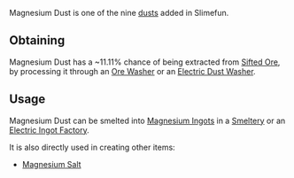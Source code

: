 Magnesium Dust is one of the nine [dusts](https://github.com/Slimefun/Slimefun4/wiki/Dusts) added in Slimefun.

## Obtaining

Magnesium Dust has a ~11.11% chance of being extracted from [Sifted Ore](https://github.com/Slimefun/Slimefun4/wiki/Sifted-Ore), by processing it through an [Ore Washer](https://github.com/Slimefun/Slimefun4/wiki/Ore-Washer) or an [Electric Dust Washer](https://github.com/Slimefun/Slimefun4/wiki/Electric-Dust-Washer).

## Usage

Magnesium Dust can be smelted into [Magnesium Ingots](https://github.com/Slimefun/Slimefun4/wiki/Magnesium-Ingot) in a [Smeltery](https://github.com/Slimefun/Slimefun4/wiki/Smeltery) or an [Electric Ingot Factory](https://github.com/Slimefun/Slimefun4/wiki/Electric-Ingot-Factory).

It is also directly used in creating other items:

* [Magnesium Salt](https://github.com/Slimefun/Slimefun4/wiki/Magnesium-Salt)

